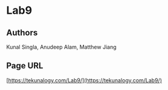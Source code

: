 # Lab9
## Authors
Kunal Singla, Anudeep Alam, Matthew Jiang

## Page URL
[https://tekunalogy.com/Lab9/](https://tekunalogy.com/Lab9/)
